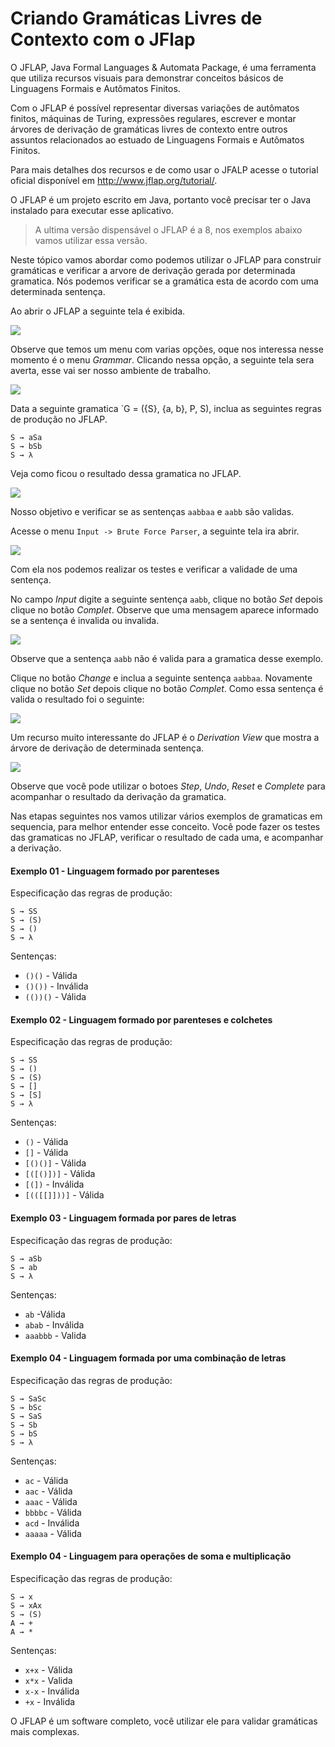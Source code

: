 Criando Gramáticas Livres de Contexto com o JFlap
======

O JFLAP, Java Formal Languages & Automata Package, é uma ferramenta que utiliza recursos visuais para demonstrar conceitos básicos de Linguagens Formais e Autômatos Finitos.

Com o JFLAP é possível representar diversas variações de autômatos finitos, máquinas de Turing, expressões regulares, escrever e montar árvores de derivação de gramáticas livres de contexto entre outros assuntos relacionados ao estuado de Linguagens Formais e Autômatos Finitos.

Para mais detalhes dos recursos e de como usar o JFALP acesse o tutorial oficial disponível em http://www.jflap.org/tutorial/.

O JFLAP é um projeto escrito em Java, portanto você precisar ter o Java instalado para executar esse aplicativo.
 
> A ultima versão dispensável o JFLAP é a 8, nos exemplos abaixo vamos utilizar essa versão.

Neste tópico vamos abordar como podemos utilizar o JFLAP para construir gramáticas e verificar a arvore de derivação gerada por determinada gramatica. Nós podemos verificar se a gramática esta de acordo com uma determinada sentença.

Ao abrir o JFLAP a seguinte tela é exibida.

![](../images/part3-JFLAP-options.png)

Observe que temos um menu com varias opções, oque nos interessa nesse momento é o menu *Grammar*. Clicando nessa opção, a seguinte tela sera averta, esse vai ser nosso ambiente de trabalho.

![](../images/part3-JFLAP-options-grammar.png)

Data a seguinte gramatica `G = ({S}, {a, b}, P, S), inclua as seguintes regras de produção no JFLAP.

```
S → aSa
S → bSb
S → λ
```

Veja como ficou o resultado dessa gramatica no JFLAP.

![](../images/part3-JFLAP-options-basic-grammar.png)

Nosso objetivo e verificar se as sentenças `aabbaa` e `aabb` são validas.

Acesse o menu `Input -> Brute Force Parser`, a seguinte tela ira abrir.

![](../images/part3-JFLAP-options-basic-grammar-brute-force-parser.png)

Com ela nos podemos realizar os testes e verificar a validade de uma sentença.

No campo *Input* digite a seguinte sentença `aabb`, clique no botão *Set* depois clique no botão *Complet*. Observe que uma mensagem aparece informado se a sentença é invalida ou invalida.

![](../images/part3-JFLAP-options-basic-grammar-brute-force-parser-invalid.png)

Observe que a sentença `aabb` não é valida para a gramatica desse exemplo.

Clique no botão *Change* e inclua a seguinte sentença `aabbaa`. Novamente clique no botão *Set* depois clique no botão *Complet*. Como essa sentença é valida o resultado foi o seguinte:

![](../images/part3-JFLAP-options-basic-grammar-brute-force-parser-valid.png)

Um recurso muito interessante do JFLAP é o *Derivation View* que mostra a árvore de derivação de determinada sentença.

![](../images/part3-JFLAP-options-basic-grammar-brute-force-parser-valid-tree.png)

Observe que você pode utilizar o botoes *Step*, *Undo*, *Reset* e *Complete* para acompanhar o resultado da derivação da gramatica.

Nas etapas seguintes nos vamos utilizar vários exemplos de gramaticas em sequencia, para melhor entender esse conceito. Você pode fazer os testes das gramaticas no JFLAP, verificar o resultado de cada uma, e acompanhar a derivação.

#### Exemplo 01 - Linguagem formado por parenteses

Especificação das regras de produção:

```  
S → SS
S → (S)
S → ()
S → λ
```

Sentenças:

* `()()` - Válida
* `()())` - Inválida
* `(())()` - Válida

#### Exemplo 02 - Linguagem formado por parenteses e colchetes

Especificação das regras de produção:


```
S → SS
S → ()
S → (S)
S → []
S → [S]
S → λ
```

Sentenças:


* `()` - Válida
* `[]` - Válida
* `[()()]` - Válida
* `[([()])]` - Válida
* `[(])` -  Inválida
* `[(([[]]))]` - Válida


#### Exemplo 03 - Linguagem formada por pares de  letras

Especificação das regras de produção:

```  
S → aSb
S → ab
S → λ
```

Sentenças:

* `ab` -Válida
* `abab` - Inválida
* `aaabbb` - Valida

#### Exemplo 04 - Linguagem formada por uma combinação de letras

Especificação das regras de produção:

```
S → SaSc
S → bSc
S → SaS
S → Sb
S → bS
S → λ
```

Sentenças:

* `ac` - Válida
* `aac` - Válida
* `aaac` - Válida
* `bbbbc` - Válida
* `acd` - Inválida
* `aaaaa` - Válida

#### Exemplo 04 - Linguagem para operações de soma e multiplicação 

Especificação das regras de produção:

```
S → x
S → xAx
S → (S)
A → +
A → *
```

Sentenças:

* `x+x` - Válida
* `x*x` - Valida
* `x-x` - Inválida
* `+x` - Inválida


O JFLAP é um software completo, você utilizar ele para validar gramáticas mais complexas.
